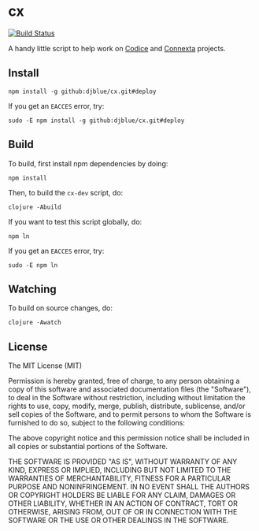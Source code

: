 # cx

[![Build Status](https://travis-ci.org/djblue/cx.svg?branch=master)](https://travis-ci.org/djblue/cx)

A handy little script to help work on [Codice](https://github.com/codice)
and [Connexta](https://github.com/connexta) projects.

## Install

    npm install -g github:djblue/cx.git#deploy

If you get an `EACCES` error, try:

    sudo -E npm install -g github:djblue/cx.git#deploy

## Build

To build, first install npm dependencies by doing:

    npm install

Then, to build the `cx-dev` script, do:

    clojure -Abuild

If you want to test this script globally, do:

    npm ln

If you get an `EACCES` error, try:

    sudo -E npm ln

## Watching

To build on source changes, do:

    clojure -Awatch

## License

The MIT License (MIT)

Permission is hereby granted, free of charge, to any person obtaining a
copy of this software and associated documentation files (the "Software"),
to deal in the Software without restriction, including without limitation
the rights to use, copy, modify, merge, publish, distribute, sublicense,
and/or sell copies of the Software, and to permit persons to whom the
Software is furnished to do so, subject to the following conditions:

The above copyright notice and this permission notice shall be included in
all copies or substantial portions of the Software.

THE SOFTWARE IS PROVIDED "AS IS", WITHOUT WARRANTY OF ANY KIND, EXPRESS OR
IMPLIED, INCLUDING BUT NOT LIMITED TO THE WARRANTIES OF MERCHANTABILITY,
FITNESS FOR A PARTICULAR PURPOSE AND NONINFRINGEMENT. IN NO EVENT SHALL
THE AUTHORS OR COPYRIGHT HOLDERS BE LIABLE FOR ANY CLAIM, DAMAGES OR OTHER
LIABILITY, WHETHER IN AN ACTION OF CONTRACT, TORT OR OTHERWISE, ARISING
FROM, OUT OF OR IN CONNECTION WITH THE SOFTWARE OR THE USE OR OTHER
DEALINGS IN THE SOFTWARE.
